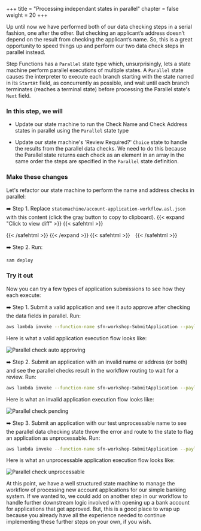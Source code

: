 +++
title = "Processing independant states in parallel"
chapter = false
weight = 20
+++

Up until now we have performed both of our data checking steps in a serial fashion, one after the other. But checking an applicant’s address doesn’t depend on the result from checking the applicant’s name. So, this is a great opportunity to speed things up and perform our two data check steps in parallel instead. 

Step Functions has a `Parallel` state type which, unsurprisingly, lets a state machine perform parallel executions of multiple states. A `Parallel` state causes the interpreter to execute each branch starting with the state named in its `StartAt` field, as concurrently as possible, and wait until each branch terminates (reaches a terminal state) before processing the Parallel state's `Next` field. 

### In this step, we will

* Update our state machine to run the Check Name and Check Address states in parallel using the `Parallel` state type

* Update our state machine's 'Review Required?' `Choice` state to handle the results from the parallel data checks. We need to do this because the Parallel state returns each check as an element in an array in the same order the steps are specified in the `Parallel` state definition.


### Make these changes

Let's refactor our state machine to  perform the name and address checks in parallel:

➡️ Step 1. Replace `statemachine/account-application-workflow.asl.json` with <span class="clipBtn clipboard" data-clipboard-target="#idcodevariantsstatemachine7addcatch__accountapplicationworkflowasljsoncodevariantsstatemachine8parallelsteps__accountapplicationworkflowasljson">this content</span> (click the gray button to copy to clipboard). 
{{< expand "Click to view diff" >}} {{< safehtml >}}
<div id="diff-idcodevariantsstatemachine7addcatch__accountapplicationworkflowasljsoncodevariantsstatemachine8parallelsteps__accountapplicationworkflowasljson"></div> <script type="text/template" data-diff-for="diff-idcodevariantsstatemachine7addcatch__accountapplicationworkflowasljsoncodevariantsstatemachine8parallelsteps__accountapplicationworkflowasljson">diff --git a/code/variants/statemachine/7-add-catch__account-application-workflow.asl.json b/code/variants/statemachine/8-parallel-steps__account-application-workflow.asl.json
index 5009d78..e1c0957 100644
--- a/code/variants/statemachine/7-add-catch__account-application-workflow.asl.json
+++ b/code/variants/statemachine/8-parallel-steps__account-application-workflow.asl.json
@@ -1,24 +1,60 @@
 {
-    "StartAt": "Check Name",
+    "StartAt": "Check Applicant Data",
     "States": {
-        "Check Name": {
-            "Type": "Task",
-            "Parameters": {
-                "command": "CHECK_NAME",
-                "data": {
-                    "name.$": "$.application.name"
-                }
-            },
-            "Resource": "${DataCheckingFunctionArn}",
-            "ResultPath": "$.checks.name",
-            "Retry": [
+        "Check Applicant Data": {
+            "Type": "Parallel",
+            "Branches": [
                 {
-                    "ErrorEquals": [
-                        "Lambda.ServiceException",
-                        "Lambda.AWSLambdaException",
-                        "Lambda.SdkClientException",
-                        "Lambda.TooManyRequestsException"
-                    ]
+                    "StartAt": "Check Name",
+                    "States": {
+                        "Check Name": {
+                            "Type": "Task",
+                            "Parameters": {
+                                "command": "CHECK_NAME",
+                                "data": {
+                                    "name.$": "$.application.name"
+                                }
+                            },
+                            "Resource": "${DataCheckingFunctionArn}",
+                            "Retry": [
+                                {
+                                    "ErrorEquals": [
+                                        "Lambda.ServiceException",
+                                        "Lambda.AWSLambdaException",
+                                        "Lambda.SdkClientException",
+                                        "Lambda.TooManyRequestsException"
+                                    ]
+                                }
+                            ],
+                            "End": true
+                        }
+                    }
+                },
+                {
+                    "StartAt": "Check Address",
+                    "States": {
+                        "Check Address": {
+                            "Type": "Task",
+                            "Parameters": {
+                                "command": "CHECK_ADDRESS",
+                                "data": {
+                                    "address.$": "$.application.address"
+                                }
+                            },
+                            "Resource": "${DataCheckingFunctionArn}",
+                            "Retry": [
+                                {
+                                    "ErrorEquals": [
+                                        "Lambda.ServiceException",
+                                        "Lambda.AWSLambdaException",
+                                        "Lambda.SdkClientException",
+                                        "Lambda.TooManyRequestsException"
+                                    ]
+                                }
+                            ],
+                            "End": true
+                        }
+                    }
                 }
             ],
             "Catch": [
@@ -30,40 +66,19 @@
                     "Next": "Flag Application As Unprocessable"
                 }
             ],
-            "Next": "Check Address"
-        },
-        "Check Address": {
-            "Type": "Task",
-            "Parameters": {
-                "command": "CHECK_ADDRESS",
-                "data": {
-                    "address.$": "$.application.address"
-                }
-            },
-            "Resource": "${DataCheckingFunctionArn}",
-            "ResultPath": "$.checks.address",
-            "Retry": [
-                {
-                    "ErrorEquals": [
-                        "Lambda.ServiceException",
-                        "Lambda.AWSLambdaException",
-                        "Lambda.SdkClientException",
-                        "Lambda.TooManyRequestsException"
-                    ]
-                }
-            ],
+            "ResultPath": "$.checks",
             "Next": "Review Required?"
         },
         "Review Required?": {
             "Type": "Choice",
             "Choices": [
                 {
-                    "Variable": "$.checks.name.flagged",
+                    "Variable": "$.checks[0].flagged",
                     "BooleanEquals": true,
                     "Next": "Pending Review"
                 },
                 {
-                    "Variable": "$.checks.address.flagged",
+                    "Variable": "$.checks[1].flagged",
                     "BooleanEquals": true,
                     "Next": "Pending Review"
                 }
</script>
{{< /safehtml >}} {{< /expand >}}
{{< safehtml >}}
<textarea id="idcodevariantsstatemachine7addcatch__accountapplicationworkflowasljsoncodevariantsstatemachine8parallelsteps__accountapplicationworkflowasljson" style="position: relative; left: -1000px; width: 1px; height: 1px;">{
    "StartAt": "Check Applicant Data",
    "States": {
        "Check Applicant Data": {
            "Type": "Parallel",
            "Branches": [
                {
                    "StartAt": "Check Name",
                    "States": {
                        "Check Name": {
                            "Type": "Task",
                            "Parameters": {
                                "command": "CHECK_NAME",
                                "data": {
                                    "name.$": "$.application.name"
                                }
                            },
                            "Resource": "${DataCheckingFunctionArn}",
                            "Retry": [
                                {
                                    "ErrorEquals": [
                                        "Lambda.ServiceException",
                                        "Lambda.AWSLambdaException",
                                        "Lambda.SdkClientException",
                                        "Lambda.TooManyRequestsException"
                                    ]
                                }
                            ],
                            "End": true
                        }
                    }
                },
                {
                    "StartAt": "Check Address",
                    "States": {
                        "Check Address": {
                            "Type": "Task",
                            "Parameters": {
                                "command": "CHECK_ADDRESS",
                                "data": {
                                    "address.$": "$.application.address"
                                }
                            },
                            "Resource": "${DataCheckingFunctionArn}",
                            "Retry": [
                                {
                                    "ErrorEquals": [
                                        "Lambda.ServiceException",
                                        "Lambda.AWSLambdaException",
                                        "Lambda.SdkClientException",
                                        "Lambda.TooManyRequestsException"
                                    ]
                                }
                            ],
                            "End": true
                        }
                    }
                }
            ],
            "Catch": [
                {
                    "ErrorEquals": [
                        "UnprocessableDataException"
                    ],
                    "ResultPath": "$.error-info",
                    "Next": "Flag Application As Unprocessable"
                }
            ],
            "ResultPath": "$.checks",
            "Next": "Review Required?"
        },
        "Review Required?": {
            "Type": "Choice",
            "Choices": [
                {
                    "Variable": "$.checks[0].flagged",
                    "BooleanEquals": true,
                    "Next": "Pending Review"
                },
                {
                    "Variable": "$.checks[1].flagged",
                    "BooleanEquals": true,
                    "Next": "Pending Review"
                }
            ],
            "Default": "Approve Application"
        },
        "Pending Review": {
            "Type": "Task",
            "Resource": "arn:aws:states:::lambda:invoke.waitForTaskToken",
            "Parameters": {
                "FunctionName": "${FlagApplicationFunctionName}",
                "Payload": {
                    "id.$": "$.application.id",
                    "flagType": "REVIEW",
                    "taskToken.$": "$$.Task.Token"
                }
            },
            "ResultPath": "$.review",
            "Retry": [
                {
                    "ErrorEquals": [
                        "Lambda.ServiceException",
                        "Lambda.AWSLambdaException",
                        "Lambda.SdkClientException",
                        "Lambda.TooManyRequestsException"
                    ]
                }
            ],
            "Next": "Review Approved?"
        },
        "Review Approved?": {
            "Type": "Choice",
            "Choices": [
                {
                    "Variable": "$.review.decision",
                    "StringEquals": "APPROVE",
                    "Next": "Approve Application"
                },
                {
                    "Variable": "$.review.decision",
                    "StringEquals": "REJECT",
                    "Next": "Reject Application"
                }
            ]
        },
        "Reject Application": {
            "Type": "Task",
            "Parameters": {
                "id.$": "$.application.id"
            },
            "Resource": "${RejectApplicationFunctionArn}",
            "Retry": [
                {
                    "ErrorEquals": [
                        "Lambda.ServiceException",
                        "Lambda.AWSLambdaException",
                        "Lambda.SdkClientException",
                        "Lambda.TooManyRequestsException"
                    ]
                }
            ],
            "End": true
        },
        "Approve Application": {
            "Type": "Task",
            "Parameters": {
                "id.$": "$.application.id"
            },
            "Resource": "${ApproveApplicationFunctionArn}",
            "Retry": [
                {
                    "ErrorEquals": [
                        "Lambda.ServiceException",
                        "Lambda.AWSLambdaException",
                        "Lambda.SdkClientException",
                        "Lambda.TooManyRequestsException"
                    ]
                }
            ],
            "End": true
        },
        "Flag Application As Unprocessable": {
            "Type": "Task",
            "Resource": "arn:aws:states:::lambda:invoke",
            "Parameters": {
                "FunctionName": "${FlagApplicationFunctionName}",
                "Payload": {
                    "id.$": "$.application.id",
                    "flagType": "UNPROCESSABLE_DATA",
                    "errorInfo.$": "$.error-info"
                }
            },
            "ResultPath": "$.review",
            "Retry": [
                {
                    "ErrorEquals": [
                        "Lambda.ServiceException",
                        "Lambda.AWSLambdaException",
                        "Lambda.SdkClientException",
                        "Lambda.TooManyRequestsException"
                    ]
                }
            ],
            "End": true
        }
    }
}
</textarea>
{{< /safehtml >}}

➡️ Step 2. Run:

```bash
sam deploy
```

### Try it out

Now you can try a few types of application submissions to see how they each execute:

➡️ Step 1. Submit a valid application and see it auto approve after checking the data fields in parallel. Run:

```bash
aws lambda invoke --function-name sfn-workshop-SubmitApplication --payload '{ "name": "Spock", "address": "123 Enterprise Street" }' /dev/stdout 
```

Here is what a valid application execution flow looks like:

![Parallel check auto approving](/images/workflow-vis-parallel-approved.png)

➡️ Step 2. Submit an application with an invalid name or address (or both) and see the parallel checks result in the workflow routing to wait for a review. Run:

```bash
aws lambda invoke --function-name sfn-workshop-SubmitApplication --payload '{ "name": "Spock", "address": "ABadAddress" }' /dev/stdout 
```

Here is what an invalid application execution flow looks like:

![Parallel check pending](/images/workflow-vis-parallel-pending.png)

➡️ Step 3. Submit an application with our test unprocessable name to see the parallel data checking state throw the error and route to the state to flag an application as unprocessable. Run: 

```bash
aws lambda invoke --function-name sfn-workshop-SubmitApplication --payload '{ "name": "UNPROCESSABLE_DATA", "address": "123 Street" }' /dev/stdout 
```

Here is what an unprocessable application execution flow looks like:

![Parallel check unprocessable](/images/workflow-vis-parallel-unprocessable.png)

At this point, we have a well structured state machine to manage the workflow of processing new account applications for our simple banking system. If we wanted to, we could add on another step in our workflow to handle further downstream logic involved with opening up a bank account for applications that get approved. But, this is a good place to wrap up because you already have all the experience needed to continue implementing these further steps on your own, if you wish.